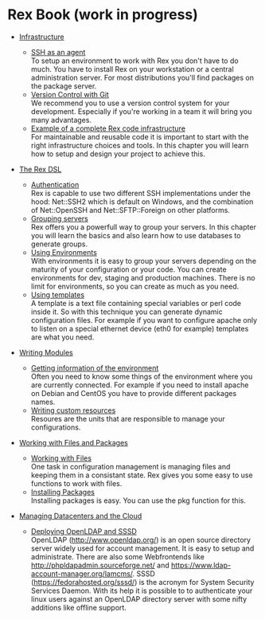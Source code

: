 
# Rex Book (work in progress)


* [Infrastructure](/docs/rex_book/infrastructure/)
  * [SSH as an agent](/docs/rex_book/infrastructure/ssh_as_an_agent.html)  
    To setup an environment to work with Rex you don't have to do much.
    You have to install Rex on your workstation or a central administration
    server. For most distributions you'll find packages on the package server.
  * [Version Control with Git](/docs/rex_book/infrastructure/version_control_with_git.html)  
    We recommend you to use a version control system for your development.
    Especially if you're working in a team it will bring you many advantages.
  * [Example of a complete Rex code infrastructure](/docs/rex_book/infrastructure/example_of_a_complete_rex_code_infrastructure.html)  
    For maintainable and reusable code it is important to start with the right
    infrastructure choices and tools. In this chapter you will learn how to
    setup and design your project to achieve this.

* [The Rex DSL](/docs/rex_book/the_rex_dsl/)
  * [Authentication](/docs/rex_book/the_rex_dsl/authentication.html)  
    Rex is capable to use two different SSH implementations under the hood:
    Net::SSH2 which is default on Windows, and the combination of Net::OpenSSH
    and Net::SFTP::Foreign on other platforms.
  * [Grouping servers](/docs/rex_book/the_rex_dsl/grouping_servers.html)  
    Rex offers you a powerfull way to group your servers. In this chapter you
    will learn the basics and also learn how to use databases to generate
    groups.
  * [Using Environments](/docs/rex_book/the_rex_dsl/using_environments.html)  
    With environments it is easy to group your servers depending on the
    maturity of your configuration or your code. You can create environments
    for dev, staging and production machines. There is no limit for
    environments, so you can create as much as you need.
  * [Using templates](/docs/rex_book/the_rex_dsl/using_templates.html)  
    A template is a text file containing special variables or perl code
    inside it. So with this technique you can generate dynamic configuration
    files. For example if you want to configure apache only to listen on a
    special ethernet device (eth0 for example) templates are what you need.

* [Writing Modules](/docs/rex_book/writing_modules/)
  * [Getting information of the environment](/docs/rex_book/writing_modules/getting_information_of_the_environment.html)  
    Often you need to know some things of the environment where you are
    currently connected. For example if you need to install apache on Debian
    and CentOS you have to provide different packages names.
  * [Writing custom resources](/docs/rex_book/writing_modules/writing_custom_resources.html)  
    Resoures are the units that are responsible to manage your configurations.

* [Working with Files and Packages](/docs/rex_book/working_with_files_and_packages/)
  * [Working with Files](/docs/rex_book/working_with_files_and_packages/working_with_files.html)  
    One task in configuration management is managing files and keeping them
    in a consistant state. Rex gives you some easy to use functions to work
    with files.
  * [Installing Packages](/docs/rex_book/working_with_files_and_packages/installing_packages.html)  
    Installing packages is easy. You can use the pkg function for this.

* [Managing Datacenters and the Cloud](https://www.rexify.org/docs/rex_book/managing_datacenters_and_the_cloud/)
  * [Deploying OpenLDAP and SSSD](/docs/rex_book/managing_datacenters_and_the_cloud/deploying_openldap_and_sssd.html)  
    OpenLDAP (http://www.openldap.org/) is an open source directory server
    widely used for account management. It is easy to setup and administrate.
    There are also some Webfrontends like http://phpldapadmin.sourceforge.net/
    and https://www.ldap-account-manager.org/lamcms/. SSSD
    (https://fedorahosted.org/sssd/) is the acronym for System Security
    Services Daemon. With its help it is possible to to authenticate your
    linux users against an OpenLDAP directory server with some nifty additions
    like offline support.
